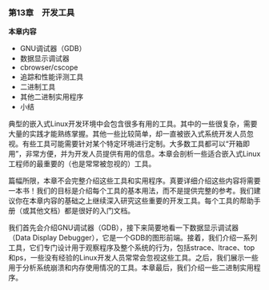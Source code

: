 ### 第13章　开发工具

**本章内容**

+ GNU调试器（GDB）
+ 数据显示调试器
+ cbrowser/cscope
+ 追踪和性能评测工具
+ 二进制工具
+ 其他二进制实用程序
+ 小结

典型的嵌入式Linux开发环境中会包含很多有用的工具。其中的一些很复杂，需要大量的实践才能熟练掌握。其他一些比较简单，却一直被嵌入式系统开发人员忽视。有些工具可能需要针对某个特定环境进行定制。大多数工具都可以“开箱即用”，非常方便，并为开发人员提供有用的信息。本章会剖析一些适合嵌入式Linux工程师的最重要的（也是常常被忽视的）工具。

篇幅所限，本章不会完整介绍这些工具和实用程序。真要详细介绍这些内容将需要一本书！我们的目标是介绍每个工具的基本用法，而不是提供完整的参考。我们建议你在本章内容的基础之上继续深入研究这些重要的开发工具。每个工具的帮助手册（或其他文档）都是很好的入门文档。

我们首先会介绍GNU调试器（GDB），接下来简要地看一下数据显示调试器（Data Display Debugger），它是一个GDB的图形前端。接着，我们介绍一系列工具，它们专门设计用于观察程序及整个系统的行为，包括strace、ltrace、top和ps，一些没有经验的Linux开发人员常常会忽视这些工具。之后，我们展示一些用于分析系统崩溃和内存使用情况的工具。本章最后，我们介绍一些二进制实用程序。

